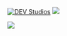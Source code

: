[<img src="https://img.shields.io/static/v1?logo=discord&label=&message=DEV%20Studios&logoColor=292A34&labelColor=9580ff&style=flat-square" alt="DEV Studios">](https://boosterbot.xyz/support)
![](https://komarev.com/ghpvc/?username=diabolusgx&style=flat-square&color=9580ff)

<img src = "https://readme-jokes.vercel.app/api?theme=material-palenight" />
